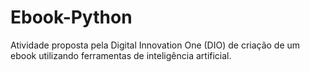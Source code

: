 # Ebook-Python
Atividade proposta pela Digital Innovation One (DIO) de criação de um ebook utilizando ferramentas de inteligência artificial. 
